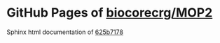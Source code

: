 GitHub Pages of [biocorecrg/MOP2](https://github.com/biocorecrg/MOP2.git)
===
Sphinx html documentation of [625b7178](https://github.com/biocorecrg/MOP2/tree/625b717898b47961bcd5663934a3e799ad0e9ce2)
